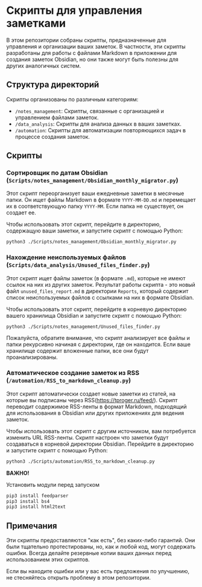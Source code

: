 # Скрипты для управления заметками

В этом репозитории собраны скрипты, предназначенные для управления и организации ваших заметок. В частности, эти скрипты разработаны для работы с файлами Markdown в приложении для создания заметок Obsidian, но они также могут быть полезны для других аналогичных систем.

## Структура директорий

Скрипты организованы по различным категориям:

- `/notes_management`: Скрипты, связанные с организацией и управлением файлами заметок.
- `/data_analysis`: Скрипты для анализа данных в ваших заметках.
- `/automation`: Скрипты для автоматизации повторяющихся задач в процессе создания заметок.

## Скрипты

### Сортировщик по датам Obsidian (`Scripts/notes_management/Obsidian_monthly_migrator.py`)

Этот скрипт переорганизует ваши ежедневные заметки в месячные папки. Он ищет файлы Markdown в формате `YYYY-MM-DD.md` и перемещает их в соответствующую папку `YYYY-MM`. Если папка не существует, он создает ее.

Чтобы использовать этот скрипт, перейдите в директорию, содержащую ваши заметки, и запустите скрипт с помощью Python:

```bash
python3 ./Scripts/notes_management/Obsidian_monthly_migrator.py
```

### Нахождение неиспользуемых файлов (`Scripts/data_analysis/Unused_files_finder.py`)

Этот скрипт ищет файлы заметок (в формате `.md`), которые не имеют ссылок на них из других заметок. Результат работы скрипта - это новый файл `unused_files_report.md` в директории `Reports`, который содержит список неиспользуемых файлов с ссылками на них в формате Obsidian.

Чтобы использовать этот скрипт, перейдите в корневую директорию вашего хранилища Obsidian и запустите скрипт с помощью Python:

```bash
python3 ./Scripts/notes_management/Unused_files_finder.py
```

Пожалуйста, обратите внимание, что скрипт анализирует все файлы и папки рекурсивно начиная с директории, где он находится. Если ваше хранилище содержит вложенные папки, все они будут проанализированы.

### Автоматическое создание заметок из RSS (`/automation/RSS_to_markdown_cleanup.py`)

Этот скрипт автоматически создает новые заметки из статей, на которые вы подписаны через RSS(https://tproger.ru/feed/). Скрипт переводит содержимое RSS-ленты в формат Markdown, подходящий для использования в Obsidian или других приложениях для ведения заметок.

Чтобы использовать этот скрипт с другим источником, вам потребуется изменить URL RSS-ленты. Скрипт настроен что заметки будут создаваться в корневой директории Obsidian. Перейдите в директорию и запустите скрипт с помощью Python:

```bash
python3 ./Scripts/automation/RSS_to_markdown_cleanup.py
```

**ВАЖНО!**

Установить модули перед запуском
```bash
pip3 install feedparser
pip3 install bs4
pip3 install html2text
```

## Примечания

Эти скрипты предоставляются "как есть", без каких-либо гарантий. Они были тщательно протестированы, но, как и любой код, могут содержать ошибки. Всегда делайте резервные копии ваших данных перед использованием этих скриптов.

Если вы находите ошибки или у вас есть предложения по улучшению, не стесняйтесь открыть проблему в этом репозитории.

